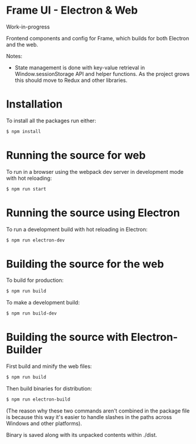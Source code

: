 # Frame UI - Electron & Web 

Work-in-progress

Frontend components and config for Frame, which builds for both Electron and the web.

Notes:

- State management is done with key-value retrieval in Window.sessionStorage API and helper functions. As the project grows this should move to Redux and other libraries.

# Installation
To install all the packages run either:
```sh
$ npm install
```
# Running the source for web
To run in a browser using the webpack dev server in development mode with hot reloading:

```sh
$ npm run start
```

# Running the source using Electron

To run a development build with hot reloading in Electron:
```sh
$ npm run electron-dev
```

# Building the source for the web

To build for production:
```sh
$ npm run build
```
To make a development build:
```sh
$ npm run build-dev
```

# Building the source with Electron-Builder

First build and minify the web files:
```sh
$ npm run build
```

Then  build binaries for distribution:
```sh
$ npm run electron-build
```

(The reason why these two commands aren't combined in the package file is because this way it's easier to handle slashes in the paths across Windows and other platforms).

Binary is saved along with its unpacked contents within ./dist. 